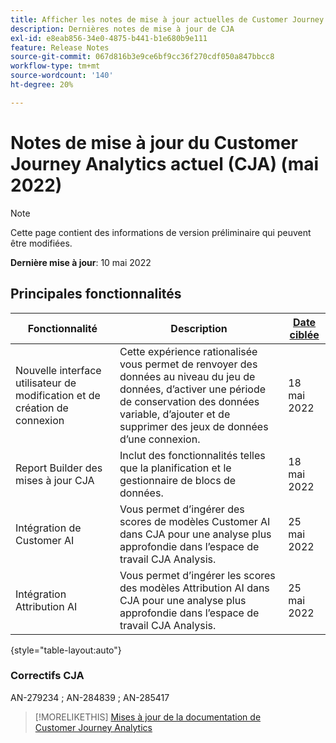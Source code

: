 ```yaml
---
title: Afficher les notes de mise à jour actuelles de Customer Journey Analytics
description: Dernières notes de mise à jour de CJA
exl-id: e8eab856-34e0-4875-b441-b1e680b9e111
feature: Release Notes
source-git-commit: 067d816b3e9ce6bf9cc36f270cdf050a847bbcc8
workflow-type: tm+mt
source-wordcount: '140'
ht-degree: 20%

---
```


# Notes de mise à jour du Customer Journey Analytics actuel (CJA) (mai 2022)

>[!NOTE]
>
>Cette page contient des informations de version préliminaire qui peuvent être modifiées.

**Dernière mise à jour**: 10 mai 2022

## Principales fonctionnalités

| Fonctionnalité | Description | [Date ciblée](/help/release-notes/releases.md) |
| ----------- | ---------- | ----- |
| Nouvelle interface utilisateur de modification et de création de connexion | Cette expérience rationalisée vous permet de renvoyer des données au niveau du jeu de données, d’activer une période de conservation des données variable, d’ajouter et de supprimer des jeux de données d’une connexion. | 18 mai 2022 |
| Report Builder des mises à jour CJA | Inclut des fonctionnalités telles que la planification et le gestionnaire de blocs de données. | 18 mai 2022 |
| Intégration de Customer AI | Vous permet d’ingérer des scores de modèles Customer AI dans CJA pour une analyse plus approfondie dans l’espace de travail CJA Analysis. | 25 mai 2022 |
| Intégration Attribution AI | Vous permet d’ingérer les scores des modèles Attribution AI dans CJA pour une analyse plus approfondie dans l’espace de travail CJA Analysis. | 25 mai 2022 |

{style=&quot;table-layout:auto&quot;}

### Correctifs CJA

AN-279234 ; AN-284839 ; AN-285417

>[!MORELIKETHIS]
>[Mises à jour de la documentation de Customer Journey Analytics](/help/release-notes/doc-changes.md)
